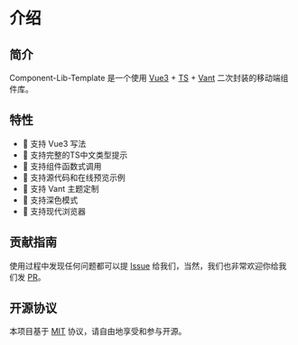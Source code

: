 # 介绍

## 简介

Component-Lib-Template 是一个使用 [Vue3](https://cn.vuejs.org/) + [TS](https://www.typescriptlang.org/) + [Vant](https://vant-ui.github.io/vant/#/zh-CN/home) 二次封装的移动端组件库。

## 特性

-   :tada: 支持 Vue3 写法
-   :tada: 支持完整的TS中文类型提示
-   :tada: 支持组件函数式调用
-   :tada: 支持源代码和在线预览示例
-   :tada: 支持 Vant 主题定制
-   :tada: 支持深色模式
-   :tada: 支持现代浏览器

## 贡献指南

使用过程中发现任何问题都可以提 [Issue](https://github.com/dyb-dev/component-lib-template/issues) 给我们，当然，我们也非常欢迎你给我们发 [PR](https://github.com/dyb-dev/component-lib-template/pulls)。

## 开源协议

本项目基于 [MIT](https://zh.wikipedia.org/wiki/MIT%E8%A8%B1%E5%8F%AF%E8%AD%89) 协议，请自由地享受和参与开源。
